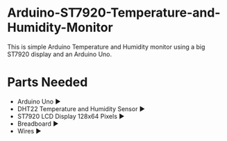 # Arduino-ST7920-Temperature-and-Humidity-Monitor
This is simple Arduino Temperature and Humidity monitor using a big ST7920 display and an Arduino Uno.

# Parts Needed

* Arduino Uno ▶
* DHT22 Temperature and Humidity Sensor ▶
* ST7920 LCD Display 128x64 Pixels ▶
* Breadboard ▶
* Wires ▶
